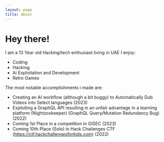 ```yaml
---
layout: page
title: About
---
```


Hey there!
=====================
I am a 13 Year old Hacking/tech enthusiast living in UAE
I enjoy:
* Coding
* Hacking
* Ai Exploitation and Development
* Retro Games


The most notable accomplishments i made are:

* Creating an AI workflow (although a bit buggy) to Automatically Dub Videos into Select languages (2023)
* Exploiting a GraphQL API resulting in an unfair advantage in a learning platform (Nightzookeeper) (GraphQL Query/Mutation Redundancy Bug) (2022)
* Coming 1st Place in a competition in GISEC (2023)
* Coming 10th Place (Solo) in Hack Challenges CTF (https://ctf.hackchallengesforkids.com) (2022)
